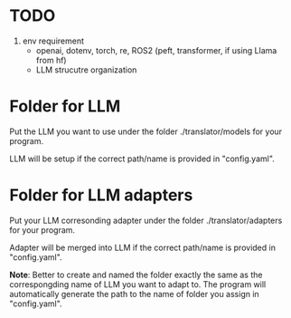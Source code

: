 # TODO
1. env requirement 
    - openai, dotenv, torch, re, ROS2 (peft, transformer, if using Llama from hf)
    - LLM strucutre organization


# Folder for LLM 

Put the LLM you want to use under the folder ./translator/models for your program.

LLM will be setup if the correct path/name is provided in "config.yaml".


# Folder for LLM adapters

Put your LLM corresonding adapter under the folder ./translator/adapters for your program.

Adapter will be merged into LLM if the correct path/name is provided in "config.yaml".


__Note__: Better to create and named the folder exactly the same as the correspongding name of LLM you want to adapt to. The program will automatically generate the path to the name of folder you assign in "config.yaml".